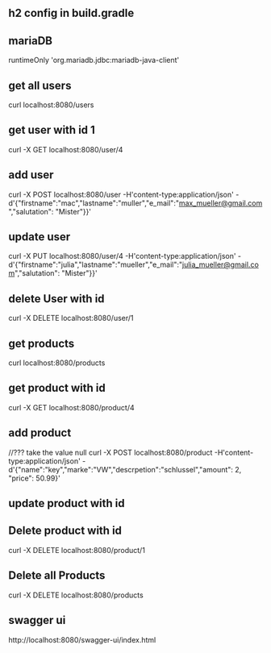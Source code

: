

## h2 config in build.gradle 

## mariaDB
runtimeOnly 'org.mariadb.jdbc:mariadb-java-client'

## get all users
curl localhost:8080/users

## get user with id 1
 curl -X GET localhost:8080/user/4
## add user 
 curl -X POST localhost:8080/user -H'content-type:application/json' -d'{"firstname":"mac","lastname":"muller","e_mail":"max_mueller@gmail.com","salutation": "Mister"}}'

## update user

curl -X PUT localhost:8080/user/4 -H'content-type:application/json' -d'{"firstname":"julia","lastname":"mueller","e_mail":"julia_mueller@gmail.com","salutation": "Mister"}}'
## delete User with id 

curl -X DELETE localhost:8080/user/1


## get products
curl localhost:8080/products

## get product with id 
curl -X GET localhost:8080/product/4
## add product
//??? take the value null
curl -X POST localhost:8080/product -H'content-type:application/json' -d'{"name":"key","marke":"VW","descrpetion":"schlussel","amount": 2, "price": 50.99}'

## update product with id 

## Delete product with id 
curl -X DELETE localhost:8080/product/1

## Delete all Products
curl -X DELETE localhost:8080/products

## swagger ui
 http://localhost:8080/swagger-ui/index.html 
